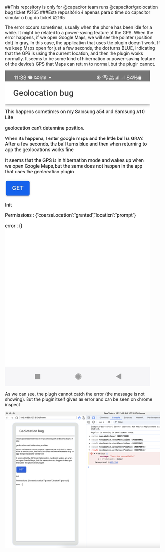 ##This repository is only for @capacitor team runs @capacitor/geolocation bug ticket #2165
###Este repositório é apenas para o time do capacitor simular o bug do ticket #2165

The error occurs sometimes, usually when the phone has been idle for a while. It might be related to a power-saving feature of the GPS. 
When the error happens, if we open Google Maps, we will see the pointer (position dot) in gray. 
In this case, the application that uses the plugin doesn’t work. 
If we keep Maps open for just a few seconds, the dot turns BLUE, indicating that the GPS is using the current location, and then the plugin works normally. 
It seems to be some kind of hibernation or power-saving feature of the device’s GPS that Maps can return to normal, but the plugin cannot.


<img src='/assets/a54_screen.jpg'> 

As we can see, the plugin cannot catch the error (the message is not showing). But the plugin itself gives an error and can be seen on chrome inspect

<img src='/assets/chrome_screen.png'>
